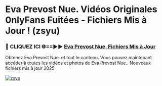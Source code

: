 # Eva Prevost Nue. Vidéos Originales 0nlyFans Fuitées - Fichiers Mis à Jour ! (zsyu)

<h3>🔴 CLIQUEZ ICI 🌐==►► <a href="https://tinyurl.com/2pmr4ezf" rel="nofollow">Eva Prevost Nue. Fichiers Mis à Jour</a></h3>

Obtenez Eva Prevost Nue. et tout le contenu. Vous pouvez maintenant accéder à toutes les vidéos et photos de Eva Prevost Nue.. Nouveaux fichiers mis à jour 2025

[![zsyu](https://i.imgur.com/6SNvagu.gif)](https://tinyurl.com/2pmr4ezf)
